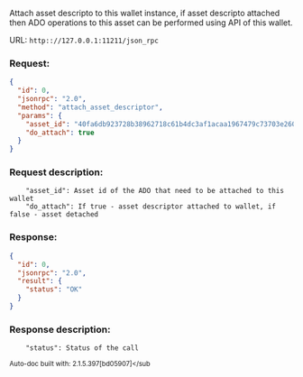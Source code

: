 Attach asset descripto to this wallet instance, if asset descripto attached then ADO operations to this asset can be performed using API of this wallet.

URL: ```http:://127.0.0.1:11211/json_rpc```
### Request: 
```json
{
  "id": 0,
  "jsonrpc": "2.0",
  "method": "attach_asset_descriptor",
  "params": {
    "asset_id": "40fa6db923728b38962718c61b4dc3af1acaa1967479c73703e260dc3609c58d",
    "do_attach": true
  }
}
```
### Request description: 
```
    "asset_id": Asset id of the ADO that need to be attached to this wallet
    "do_attach": If true - asset descriptor attached to wallet, if false - asset detached

```
### Response: 
```json
{
  "id": 0,
  "jsonrpc": "2.0",
  "result": {
    "status": "OK"
  }
}
```
### Response description: 
```
    "status": Status of the call

```
<sub>Auto-doc built with: 2.1.5.397[bd05907]</sub